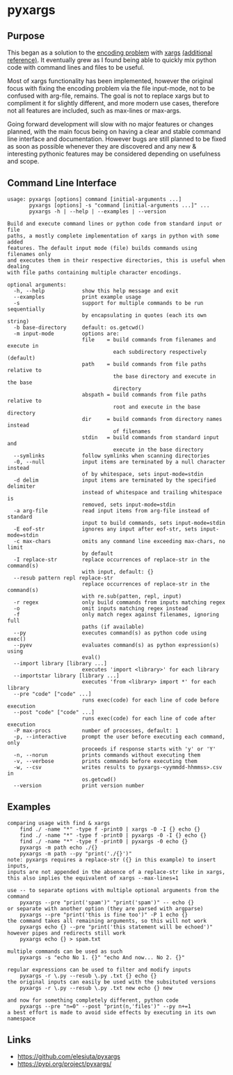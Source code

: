 # pyxargs
## Purpose
This began as a solution to the [encoding problem](https://en.wikipedia.org/wiki/Xargs#Encoding_problem) with [xargs](https://www.gnu.org/software/findutils/manual/html_node/find_html/xargs-options.html) [(additional reference)](http://man7.org/linux/man-pages/man1/xargs.1.html). It eventually grew as I found being able to quickly mix python code with command lines and files to be useful.

Most of xargs functionality has been implemented, however the original focus with fixing the encoding problem via the file input-mode, not to be confused with arg-file, remains. The goal is not to replace xargs but to compliment it for slightly different, and more modern use cases, therefore not all features are included, such as max-lines or max-args.

Going forward development will slow with no major features or changes planned, with the main focus being on having a clear and stable command line interface and documentation. However bugs are still planned to be fixed as soon as possible whenever they are discovered and any new & interesting pythonic features may be considered depending on usefulness and scope.
## Command Line Interface
```
usage: pyxargs [options] command [initial-arguments ...]
       pyxargs [options] -s "command [initial-arguments ...]" ...
       pyxargs -h | --help | --examples | --version

Build and execute command lines or python code from standard input or file
paths, a mostly complete implementation of xargs in python with some added
features. The default input mode (file) builds commands using filenames only
and executes them in their respective directories, this is useful when dealing
with file paths containing multiple character encodings.

optional arguments:
  -h, --help            show this help message and exit
  --examples            print example usage
  -s                    support for multiple commands to be run sequentially
                        by encapsulating in quotes (each its own string)
  -b base-directory     default: os.getcwd()
  -m input-mode         options are:
                        file    = build commands from filenames and execute in
                                  each subdirectory respectively (default)
                        path    = build commands from file paths relative to
                                  the base directory and execute in the base
                                  directory
                        abspath = build commands from file paths relative to
                                  root and execute in the base directory
                        dir     = build commands from directory names instead
                                  of filenames
                        stdin   = build commands from standard input and
                                  execute in the base directory
  --symlinks            follow symlinks when scanning directories
  -0, --null            input items are terminated by a null character instead
                        of by whitespace, sets input-mode=stdin
  -d delim              input items are terminated by the specified delimiter
                        instead of whitespace and trailing whitespace is
                        removed, sets input-mode=stdin
  -a arg-file           read input items from arg-file instead of standard
                        input to build commands, sets input-mode=stdin
  -E eof-str            ignores any input after eof-str, sets input-mode=stdin
  -c max-chars          omits any command line exceeding max-chars, no limit
                        by default
  -I replace-str        replace occurrences of replace-str in the command(s)
                        with input, default: {}
  --resub pattern repl replace-str
                        replace occurrences of replace-str in the command(s)
                        with re.sub(patten, repl, input)
  -r regex              only build commands from inputs matching regex
  -o                    omit inputs matching regex instead
  -f                    only match regex against filenames, ignoring full
                        paths (if available)
  --py                  executes command(s) as python code using exec()
  --pyev                evaluates command(s) as python expression(s) using
                        eval()
  --import library [library ...]
                        executes 'import <library>' for each library
  --importstar library [library ...]
                        executes 'from <library> import *' for each library
  --pre "code" ["code" ...]
                        runs exec(code) for each line of code before execution
  --post "code" ["code" ...]
                        runs exec(code) for each line of code after execution
  -P max-procs          number of processes, default: 1
  -p, --interactive     prompt the user before executing each command, only
                        proceeds if response starts with 'y' or 'Y'
  -n, --norun           prints commands without executing them
  -v, --verbose         prints commands before executing them
  -w, --csv             writes results to pyxargs-<yymmdd-hhmmss>.csv in
                        os.getcwd()
  --version             print version number
```
## Examples
```
comparing usage with find & xargs
    find ./ -name "*" -type f -print0 | xargs -0 -I {} echo {}
    find ./ -name "*" -type f -print0 | pyxargs -0 -I {} echo {}
    find ./ -name "*" -type f -print0 | pyxargs -0 echo {}
    pyxargs -m path echo ./{}
    pyxargs -m path --py "print('./{}')"
note: pyxargs requires a replace-str ({} in this example) to insert inputs,
inputs are not appended in the absence of a replace-str like in xargs,
this also implies the equivalent of xargs --max-lines=1

use -- to separate options with multiple optional arguments from the command
    pyxargs --pre "print('spam')" "print('spam')" -- echo {}
or separate with another option (they are parsed with argparse)
    pyxargs --pre "print('this is fine too')" -P 1 echo {}
the command takes all remaining arguments, so this will not work
    pyxargs echo {} --pre "print('this statement will be echoed')"
however pipes and redirects still work
    pyxargs echo {} > spam.txt

multiple commands can be used as such
    pyxargs -s "echo No 1. {}" "echo And now... No 2. {}"

regular expressions can be used to filter and modify inputs
    pyxargs -r \.py --resub \.py .txt {} echo {}
the original inputs can easily be used with the subsituted versions
    pyxargs -r \.py --resub \.py .txt new echo {} new

and now for something completely different, python code
    pyxargs --pre "n=0" --post "print(n,'files')" --py n+=1
a best effort is made to avoid side effects by executing in its own namespace
```
## Links
- https://github.com/elesiuta/pyxargs
- https://pypi.org/project/pyxargs/
